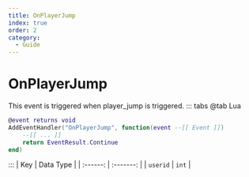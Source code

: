 ```yaml
---
title: OnPlayerJump
index: true
order: 2
category:
  - Guide
---
```


# OnPlayerJump
This event is triggered when player_jump is triggered.
::: tabs
@tab Lua
```lua
@event returns void
AddEventHandler("OnPlayerJump", function(event --[[ Event ]])
    --[[ ... ]]
    return EventResult.Continue
end)
```

:::
|    Key   | Data Type |
| :------: | :-------: |
| `userid` |   `int`   |